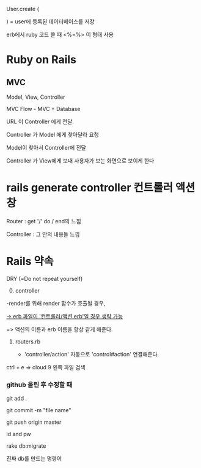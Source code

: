 User.create (

)  = user에 등록된 데이터베이스를 저장 

erb에서 ruby 코드 쓸 때 <%=%> 이 형태 사용 



# Ruby on Rails

## MVC

Model, View, Controller 

MVC Flow - MVC + Database 

URL 이 Controller 에게 전달. 

Controller 가 Model 에게 찾아달라 요청

Model이 찾아서 Controller에 전달

Controller 가 View에게 보내 사용자가 보는 화면으로 보이게 한다 



# rails generate controller 컨트롤러 액션창



Router :  get '/' do / end의 느낌

Controller : 그 안의 내용들 느낌 





# Rails 약속

DRY (=Do not repeat yourself)

0. controller

-render를 위해 render 함수가 호출될 경우, 

<u>-> erb 파일이 '컨트롤러/액션.erb'일 경우 생략 가능</u> 

=> 액션의 이름과 erb 이름을 항상 같게 해준다. 

1. routers.rb

   - 'controller/action' 자동으로 'control#action' 연결해준다. 

   





ctrl + e =>  cloud 9 왼쪽 파일 검색





### github 올린 후 수정할 때

git add .

git commit -m "file name"

git push origin master 

id and pw 







rake db:migrate

진짜 db를 만드는 명령어 